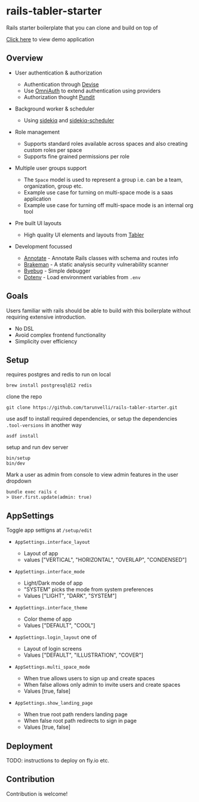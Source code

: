 # rails-tabler-starter

Rails starter boilerplate that you can clone and build on top of

[Click here](https://rails-tabler.fly.dev) to view demo application

## Overview

* User authentication & authorization

    * Authentication through [Devise](https://github.com/heartcombo/devise)
    * Use [OmniAuth](https://github.com/heartcombo/devise/wiki/OmniAuth%3A-Overview) to extend authentication using providers
    * Authorization thought [Pundit](https://github.com/varvet/pundit)

* Background worker & scheduler

    * Using [sidekiq](https://github.com/mperham/sidekiq/) and [sidekiq-scheduler](https://github.com/sidekiq-scheduler/sidekiq-scheduler)

* Role management

    * Supports standard roles available across spaces and also creating custom roles per space
    * Supports fine grained permissions per role

* Multiple user groups support

    * The `Space` model is used to represent a group i.e. can be a team, organization, group etc.
    * Example use case for turning on multi-space mode is a saas application
    * Example use case for turning off multi-space mode is an internal org tool

* Pre built UI layouts

    * High quality UI elements and layouts from [Tabler](https://tabler.io/)

* Development focussed

    * [Annotate](https://github.com/ctran/annotate_models) - Annotate Rails classes with schema and routes info
    * [Brakeman](https://github.com/presidentbeef/brakeman) - A static analysis security vulnerability scanner
    * [Byebug](https://github.com/deivid-rodriguez/byebug) - Simple debugger
    * [Dotenv](https://github.com/bkeepers/dotenv) - Load environment variables from `.env`

## Goals

Users familiar with rails should be able to build with this boilerplate without requiring extensive introduction.

* No DSL
* Avoid complex frontend functionality
* Simplicity over efficiency

## Setup

requires postgres and redis to run on local

```
brew install postgresql@12 redis
```

clone the repo

```
git clone https://github.com/tarunvelli/rails-tabler-starter.git
```

use asdf to install required dependencies, or setup the dependencies `.tool-versions` in another way
```
asdf install
```

setup and run dev server
```
bin/setup
bin/dev
```

Mark a user as admin from console to view admin features in the user dropdown
```
bundle exec rails c
> User.first.update(admin: true)
```

## AppSettings

Toggle app settigns at `/setup/edit`

* `AppSettings.interface_layout`
    * Layout of app
    * values ["VERTICAL", "HORIZONTAL", "OVERLAP", "CONDENSED"]

* `AppSettings.interface_mode`
    * Light/Dark mode of app
    * "SYSTEM" picks the mode from system preferences
    * Values ["LIGHT", "DARK", "SYSTEM"]

* `AppSettings.interface_theme`
    * Color theme of app
    * Values ["DEFAULT", "COOL"]

* `AppSettings.login_layout` one of
    * Layout of login screens
    * Values ["DEFAULT", "ILLUSTRATION", "COVER"]

* `AppSettings.multi_space_mode`
    * When true allows users to sign up and create spaces
    * When false allows only admin to invite users and create spaces
    * Values [true, false]

* `AppSettings.show_landing_page`
    * When true root path renders landing page
    * When false root path redirects to sign in page
    * Values [true, false]

## Deployment

TODO: instructions to deploy on fly.io etc.

## Contribution

Contribution is welcome!